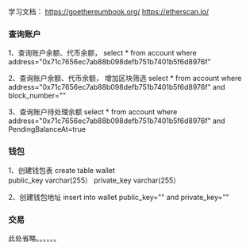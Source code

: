 学习文档：
https://goethereumbook.org/
https://etherscan.io/


### 查询账户
1、查询账户余额、代币余额， 
select * from account where  address="0x71c7656ec7ab88b098defb751b7401b5f6d8976f"


2、查询账户余额、代币余额， 增加区块筛选
select * from account where  address="0x71c7656ec7ab88b098defb751b7401b5f6d8976f" and  block_number=""


3、查询账户待处理余额
select * from account where  address="0x71c7656ec7ab88b098defb751b7401b5f6d8976f" and  PendingBalanceAt=true


### 钱包
1、创建钱包表
create table wallet  
public_key  varchar(255）
private_key  varchar(255）


2、创建钱包地址
insert into wallet public_key="" and   private_key=""


### 交易

此处省略。。。。。。



